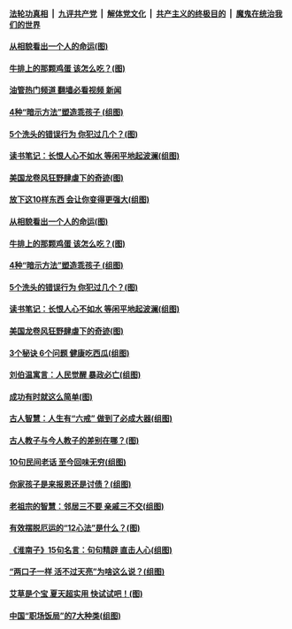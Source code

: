 ####  [法轮功真相](../../../../basic/blob/master/README.md?t=07040232) &nbsp;|&nbsp; [九评共产党](../../../../9ping.md/blob/master/README.md?t=07040232) &nbsp;|&nbsp; [解体党文化](../../../../jtdwh.md/blob/master/README.md?t=07040232)  &nbsp;|&nbsp; [共产主义的终极目的](../../../../gczydzjmd.md/blob/master/README.md?t=07040232) &nbsp;|&nbsp; [魔鬼在统治我们的世界](../../../../mgztzwmdsj.md/blob/master/README.md?t=07040232) 

#### [从相貌看出一个人的命运(图)](../pages/p8/1010735.md?t=07040232) 

#### [牛排上的那颗鸡蛋 该怎么吃？(图)](../pages/p8/1010595.md?t=07040232) 

#### [油管热门频道 翻墙必看视频 新闻](http://45.76.130.85:81/youtube.html?07040232)

#### [4种“暗示方法”塑造乖孩子 (组图)](../pages/p8/1010512.md?t=07040232) 

#### [5个洗头的错误行为 你犯过几个？(图)](../pages/p8/1010189.md?t=07040232) 

#### [读书笔记：长恨人心不如水 等闲平地起波澜(组图)](../pages/p8/1009456.md?t=07040232) 

#### [美国龙卷风狂野肆虐下的奇迹(图)](../pages/p8/1010580.md?t=07040232) 

#### [放下这10样东西 会让你变得更强大(组图)](../pages/p8/1010760.md?t=07040232) 

#### [从相貌看出一个人的命运(图)](../pages/p8/1010735.md?t=07040232) 

#### [牛排上的那颗鸡蛋 该怎么吃？(图)](../pages/p8/1010595.md?t=07040232) 

#### [4种“暗示方法”塑造乖孩子 (组图)](../pages/p8/1010512.md?t=07040232) 

#### [5个洗头的错误行为 你犯过几个？(图)](../pages/p8/1010189.md?t=07040232) 

#### [读书笔记：长恨人心不如水 等闲平地起波澜(组图)](../pages/p8/1009456.md?t=07040232) 

#### [美国龙卷风狂野肆虐下的奇迹(图)](../pages/p8/1010580.md?t=07040232) 

#### [3个秘诀 6个问题 健康吃西瓜(组图)](../pages/p8/1010521.md?t=07040232) 

#### [刘伯温寓言：人民觉醒 暴政必亡(组图)](../pages/p8/1010564.md?t=07040232) 

#### [成功有时就这么简单(图)](../pages/p8/1010420.md?t=07040232) 

#### [古人智慧：人生有“六戒” 做到了必成大器(组图)](../pages/p8/1010478.md?t=07040232) 

#### [古人教子与今人教子的差别在哪？(图)](../pages/p8/1010414.md?t=07040232) 

#### [10句民间老话 至今回味无穷(组图)](../pages/p8/1009331.md?t=07040232) 

#### [你家孩子是来报恩还是讨债？(组图)](../pages/p8/1010398.md?t=07040232) 

#### [老祖宗的智慧：邻居三不要 亲戚三不交(组图)](../pages/p8/1010389.md?t=07040232) 

#### [有效摆脱厄运的“12心法”是什么？(图)](../pages/p8/1010225.md?t=07040232) 

#### [《淮南子》15句名言：句句精辟 直击人心(组图)](../pages/p8/1010327.md?t=07040232) 

#### [“两口子一样 活不过天亮”为啥这么说？(组图)](../pages/p8/1010297.md?t=07040232) 

#### [艾草是个宝 夏天超实用 快试试吧！(图)](../pages/p8/1010206.md?t=07040232) 

#### [中国“职场饭局”的7大种类(组图)](../pages/p8/1007503.md?t=07040232) 

<img src='http://gfw-breaker.win/goodnews/indexes/p8.md' width='0px' height='0px'/>
